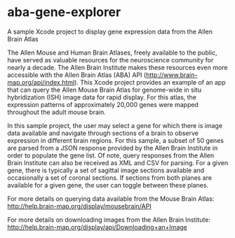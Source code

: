 # aba-gene-explorer
A sample Xcode project to display gene expression data from the Allen Brain Atlas

The Allen Mouse and Human Brain Atlases, freely available to the public, have served as valuable resources for the neuroscience community for nearly a decade. The Allen Brain Institute makes these resources even more accessible with the Allen Brain Atlas (ABA) API (http://www.brain-map.org/api/index.html). This Xcode project provides an example of an app that can query the Allen Mouse Brain Atlas for genome-wide in situ hybridization (ISH) image data for rapid display. For this atlas, the expression patterns of approximately 20,000 genes were mapped throughout the adult mouse brain. 

In this sample project, the user may select a gene for which there is image data available and navigate through sections of a brain to observe expression in different brain regions. For this sample, a subset of 50 genes are parsed from a JSON response provided by the Allen Brain Institute in order to populate the gene list. Of note, query responses from the Allen Brain Institute can also be received as XML and CSV for parsing. For a given gene, there is typically a set of sagittal image sections available and occasionally a set of coronal sections. If sections from both planes are available for a given gene, the user can toggle between these planes.

For more details on querying data available from the Mouse Brain Atlas:
http://help.brain-map.org/display/mousebrain/API

For more details on downloading images from the Allen Brain Institute:
http://help.brain-map.org/display/api/Downloading+an+Image

